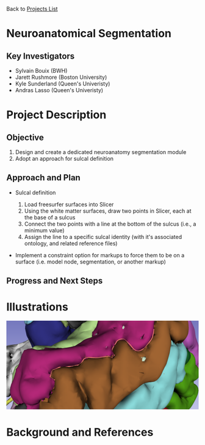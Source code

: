 Back to [Projects List](../../README.md#ProjectsList)

# Neuroanatomical Segmentation

## Key Investigators

- Sylvain Bouix (BWH)
- Jarett Rushmore (Boston University)
- Kyle Sunderland (Queen's Univeristy)
- Andras Lasso (Queen's Univeristy)

# Project Description

<!-- Add a short paragraph describing the project. -->

## Objective

<!-- Describe here WHAT you would like to achieve (what you will have as end result). -->
1. Design and create a dedicated neuroanatomy segmentation module 
1. Adopt an approach for sulcal definition

## Approach and Plan
<!-- Describe here HOW you would like to achieve the objectives stated above. -->
- Sulcal definition
  1. Load freesurfer surfaces into Slicer
  1. Using the white matter surfaces, draw two points in Slicer, each at the base of a sulcus
  1. Connect the two points with a line at the bottom of the sulcus (i.e., a minimum value)
  1. Assign the line to a specific sulcal identity (with it's associated ontology, and related reference files)

- Implement a constraint option for markups to force them to be on a surface (i.e. model node, segmentation, or another markup)

## Progress and Next Steps

<!-- Update this section as you make progress, describing of what you have ACTUALLY DONE. If there are specific steps that you could not complete then you can describe them here, too. -->

# Illustrations
![](Segmentation1.png)

# Background and References

<!-- If you developed any software, include link to the source code repository. If possible, also add links to sample data, and to any relevant publications. -->
